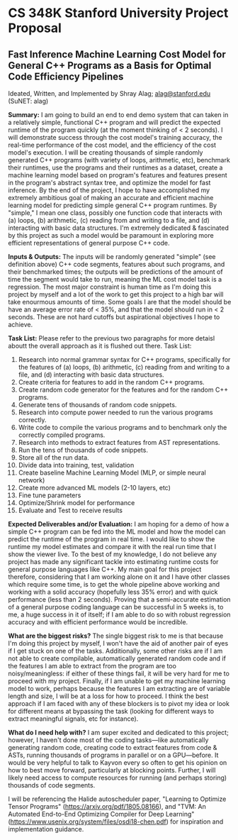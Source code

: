 # CS 348K Stanford University Project Proposal
## Fast Inference Machine Learning Cost Model for General C++ Programs as a Basis for Optimal Code Efficiency Pipelines
Ideated, Written, and Implemented by Shray Alag; alag@stanford.edu (SuNET: alag)

**Summary:** I am going to build an end to end demo system that can taken in a relatively simple, functional C++ program and will predict the expected runtime of the program quickly (at the moment thinking of < 2 seconds). I will demonstrate success through the cost model's training accuracy, the real-time performance of the cost model, and the efficiency of the cost model's execution. I will be creating thousands of simple randomly generated C++ programs (with variety of loops, arithmetic, etc), benchmark their runtimes, use the programs and their runtimes as a dataset, create a machine learning model based on program's features and features present in the program's abstract syntax tree, and optimize the model for fast inference. By the end of the project, I hope to have accomplished my extremely ambitious goal of making an accurate and efficient machine learning model for predicting simple general C++ program runtimes. By "simple," I mean one class, possibly one function code that interacts with (a) loops, (b) arithmetic, (c) reading from and writing to a file, and (d) interacting with basic data structures. I'm extremely dedicated & fascinated by this project as such a model would be paramount in exploring more efficient representations of general purpose C++ code.  

**Inputs & Outputs:** The inputs will be randomly generated "simple" (see definition above) C++ code segments, features about such programs, and their benchmarked times; the outputs will be predictions of the amount of time the segment would take to run, meaning the ML cost model task is a regression. The most major constraint is human time as I'm doing this project by myself and a lot of the work to get this project to a high bar will take enourmous amounts of time. Some goals I are that the model should be have an average error rate of < 35%, and that the model should run in < 2 seconds. These are not hard cutoffs but aspirational objectives I hope to achieve.


**Task List:** Please refer to the previous two paragraphs for more detaisl aboutt the overall approach as it is flushed out there. 
Task List:
1. Research into normal grammar syntax for C++ programs, specifically for the features of (a) loops, (b) arithmetic, (c) reading from and writing to a file, and (d) interacting with basic data structures.
2. Create criteria for features to add in the random C++ programs.
3. Create random code generator for the features and for the random C++ programs.
4. Generate tens of thousands of random code snippets.
5. Research into compute power needed to run the various programs correctly.
6. Write code to compile the various programs and to benchmark only the correctly compiled programs.
7. Research into methods to extract features from AST representations.
8. Run the tens of thousands of code snippets.
9. Store all of the run data.
10. Divide data into training, test, validation
11. Create baseline Machine Learning Model (MLP, or simple neural network)
12. Create more advanced ML models (2-10 layers, etc)
13. Fine tune parameters
14. Optimize/Shrink model for performance
15. Evaluate and Test to receive results


**Expected Deliverables and/or Evaluation:** I am hoping for a demo of how a simple C++ program can be fed into the ML model and how the model can predict the runtime of the program in real time. I would like to show the runtime my model estimates and compare it with the real run time that I show the viewer live. To the best of my knowledge, I do not believe any project has made any significant tackle into estimating runtime costs for general purpose languages like C++. My main goal for this project therefore, considering that I am working alone on it and I have other classes which require some time, is to get the whole pipeline above working and working with a solid accuracy (hopefully less 35% error) and with quick performance (less than 2 seconds). Proving that a semi-accurate estimation of a general purpose coding language can be successful in 5 weeks is, to me, a huge success in it of itself; if I am able to do so with robust regression accuracy and with efficient performance would be incredible.

**What are the biggest risks?** The single biggest risk to me is that because I'm doing this project by myself, I won't have the aid of another pair of eyes if I get stuck on one of the tasks. Additionally, some other risks are if I am not able to create compilable, automatically generated random code and if the features I am able to extract from the program are too noisy/meaningless: if either of these things fail, it will be very hard for me to proceed with my project. Finally, if I am unable to get my machine learning model to work, perhaps because the features I am extracting are of variable length and size, I will be at a loss for how to proceed. I think the best approach if I am faced with any of these blockers is to pivot my idea or look for different means at bypassing the task (looking for different ways to extract meaningful signals, etc for instance).

**What do I need help with?** I am super excited and dedicated to this project; however, I haven't done most of the coding tasks—like automatically generating random code, creating code to extract features from code & ASTs, running thousands of programs in parallel or on a GPU—before. It would be very helpful to talk to Kayvon every so often to get his opinion on how to best move forward, particularly at blocking points. Further, I will likely need access to compute resources for running (and perhaps storing) thousands of code segments. 

I will be referencing the Halide autoscheduler paper, "Learning to Optimize Tensor Programs" (https://arxiv.org/pdf/1805.08166), and "TVM: An Automated End-to-End Optimizing Compiler for Deep Learning" (https://www.usenix.org/system/files/osdi18-chen.pdf) for inspiration and implementation guidance. 
